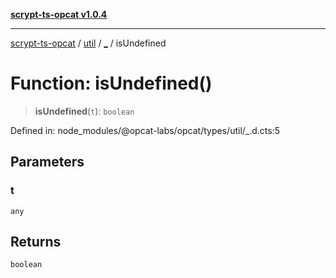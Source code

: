 [**scrypt-ts-opcat v1.0.4**](../../../../README.md)

***

[scrypt-ts-opcat](../../../../README.md) / [util](../../README.md) / [\_](../README.md) / isUndefined

# Function: isUndefined()

> **isUndefined**(`t`): `boolean`

Defined in: node\_modules/@opcat-labs/opcat/types/util/\_.d.cts:5

## Parameters

### t

`any`

## Returns

`boolean`
